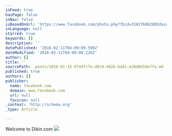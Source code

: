 ```yaml
---
inFeed: true
hasPage: false
inNav: false
isBasedOnUrl: 'https://www.facebook.com/photo.php?fbid=3162760628892&set=a.1986710388371.2099107.1261628527&type=3&theater'
inLanguage: null
starred: true
keywords: []
description: ''
datePublished: '2016-02-11T04:09:09.599Z'
dateModified: '2016-02-11T04:09:08.226Z'
author: []
title: ''
sourcePath: _posts/2016-01-15-97447c7e-d9c8-402b-ba81-e26d0d16e7fa.md
published: true
authors: []
publisher:
  name: facebook.com
  domain: www.facebook.com
  url: null
  favicon: null
_context: 'http://schema.org'
_type: Article

---
```

Welcome to Dikin.com
![](https://scontent-dfw1-1.xx.fbcdn.net/hphotos-xlf1/t31.0-8/414166_3162760628892_523747379_o.jpg)